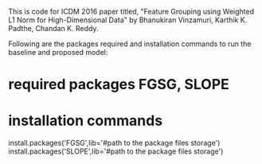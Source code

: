 This is code for ICDM 2016 paper titled, "Feature Grouping using Weighted L1 Norm for High-Dimensional Data" by Bhanukiran Vinzamuri, Karthik K. Padthe, Chandan K. Reddy.

Following are the packages required and installation commands to run the baseline and proposed model:

# required packages FGSG, SLOPE

# installation commands

install.packages('FGSG',lib='#path to the package files storage')
install.packages('SLOPE',lib='#path to the package files storage')